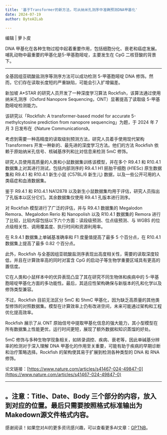 ```yaml
---
title: '基于Transformer的新方法，可从纳米孔测序中准确预测DNA甲基化'
date: 2024-07-19
author: ByteAILab

---
```


编辑 | 萝卜皮

DNA 甲基化在各种生物过程中起着重要作用，包括细胞分化、衰老和癌症发展。哺乳动物中最重要的甲基化是5-甲基胞嘧啶，主要发生在 CpG 二核苷酸的背景下。

---


全基因组亚硫酸盐测序等测序方法可以成功检测 5-甲基胞嘧啶 DNA 修饰。然而，它们存在读取长度短的严重缺陷，可能会引入扩增偏差。

新加坡 A*STAR 的研究人员开发了一种深度学习算法 Rockfish，该算法通过使用纳米孔测序（Oxford Nanopore Sequencing，ONT）显著提高了读取级 5-甲基胞嘧啶检测能力。

该研究以「Rockfish: A transformer-based model for accurate 5-methylcytosine prediction from nanopore sequencing」为题，于 2024 年 7 月 3 日发布在《Nature Communications》。

考虑到需要一种高精度的读取级别预测方法，研究人员着手使用现代架构 Transformers 开发一种新的、最先进的深度学习方法。他们的方法 Rockfish 依赖于原始纳米孔信号、核碱基序列和比对信息来检测 5mC 修饰。

研究人员使用高质量的人类和小鼠数据集训练该模型，并在多个 R9.4.1 和 R10.4.1 数据集上对其进行测试，包括内部测序的 R9.4.1 H1 胚胎干细胞 (H1ESc) 原生数据集和 R9.4.1 和 R10.4.1 新生小鼠 (C57BL/6 新生儿) 数据，以及一些公开可用的人类癌症和血液数据集。

鉴于 R9.4.1 和 R10.4.1 NA12878 以及新生小鼠数据集均用于评估，研究人员指出了孔版本以区分它们。其余数据集仅使用 R9.4.1 孔版本进行测序。

对 Rockfish 模型进行了广泛的评估，并与 R9.4.1 数据集的 Megalodon Remora、Megalodon Rerio 和 Nanopolish 以及 R10.4.1 数据集的 Remora 进行了比较，比较内容包括以下六个方面：读段级预测、位点级预测、与 WGBS 的位点级相关性、调用覆盖度、执行时间和资源利用率。

在 R.9.4.1 数据集上单碱基准确率和 F1 度量值提高了最多 5 个百分点，在 R10.4.1 数据集上提高了最多 0.82 个百分点。

此外，Rockfish 与全基因组亚硫酸盐测序表现出高度相关性，需要的读取深度较低，并且在计算效率高的同时对富含 CpG 的启动子等生物学重要区域具有更高的置信度。

它在人类和小鼠样本中的优异表现凸显了其在研究不同生物体和疾病中的 5-甲基胞嘧啶甲基化方面的多功能性。最后，其适应性架构确保与新版本的孔和化学以及修饰类型兼容。

不过，Rockfish 目前无法区分 5mC 和 5hmC 甲基化，因为缺乏高质量的其他类型修饰的对照数据集。模型在计算效率上仍有改进空间，未来可能通过架构和工程优化提高效率。

Rockfish 展示了从 ONT 原始信号中提取甲基化信息的强大能力，其小型模型在所有数据集上性能更优，运行时间更短，展现了额外数据和知识蒸馏的好处。

5mC 修饰与多种生物学现象相关，如转录调控、疾病、衰老等，因此单碱基分辨率的检测对于深入理解 DNA 甲基化的作用至关重要，可能有助于疾病的早期诊断和治疗策略选择。Rockfish 的架构使其易于扩展到检测各种类型的 DNA 和 RNA 修饰。

论文链接：[https://www.nature.com/articles/s41467-024-49847-0](https://www.nature.com/articles/s41467-024-49847-0)

---

。注意：Title、Date、Body 三个部分的内容，放入到对应的位置。最后只需要按照格式标准输出为Makedown源文件格式内容。
---
感谢阅读！如果您对AI的更多资讯感兴趣，可以查看更多AI文章：[GPTNB](https://gptnb.com)。